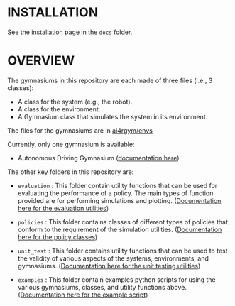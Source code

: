 # INSTALLATION

See the [installation page](docs/installation.md) in the `docs` folder.

# OVERVIEW

The gymnasiums in this repository are each made of three files (i.e., 3 classes):

* A class for the system (e.g., the robot).
* A class for the environment.
* A Gymnasium class that simulates the system in its environment.

The files for the gymnasiums are in [ai4rgym/envs](ai4rgym/envs)

Currently, only one gymnasium is available:

* Autonomous Driving Gymnasium ([documentation here](docs/ad_gym.md))

The other key folders in this repository are:

* `evaluation`  :  This folder contain utility functions that can be used for evaluating the performance of a policy. The main types of function provided are for performing simulations and plotting. ([Documentation here for the evaluation utilities](docs/evaluation_utilities.md))

* `policies`  :  This folder contains classes of different types of policies that conform to the requirement of the simulation utilities. ([Documentation here for the policy classes](docs/policy_classes.md))

* `unit_test` :  This folder contains utility functions that can be used to test the validity of various aspects of the systems, environments, and gymnasiums. ([Documentation here for the unit testing utilities](docs/unit_test_utilities.md))

* `examples`  :  This folder contain examples python scripts for using the various gymnasiums, classes, and utility functions above. ([Documentation here for the example script](docs/examples.md))